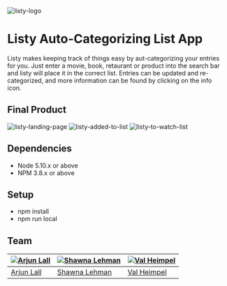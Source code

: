 
![listy-logo](https://github.com/ssbelle/todoapp/blob/master/docs/listy-logo.png)

# Listy Auto-Categorizing List App

Listy makes keeping track of things easy by aut-categorizing your entries for you. Just enter a movie, book, retaurant or product into the search bar and listy will place it in the correct list. Entries can be updated and re-categorized, and more information can be found by clicking on the info icon. 

## Final Product

![listy-landing-page](https://raw.githubusercontent.com/ssbelle/todoapp/master/docs/1-listy-register-screen.jpg)
![listy-added-to-list](https://raw.githubusercontent.com/ssbelle/todoapp/master/docs/2-listy-was-added.jpg)
![listy-to-watch-list](https://raw.githubusercontent.com/ssbelle/todoapp/master/docs/3-listy-to-watch-list.jpg)

## Dependencies

- Node 5.10.x or above
- NPM 3.8.x or above

## Setup

* npm install
* npm run local


## Team

[![Arjun Lall](https://avatars3.githubusercontent.com/u/22333438?v=3&s=400)](https://github.com/arjunlol) | [![Shawna Lehman](https://avatars3.githubusercontent.com/u/13710284?v=3&s=400)](https://github.com/ssbelle) | [![Val Heimpel](https://avatars2.githubusercontent.com/u/22244184?v=3&s=400)](https://github.com/vheimpel)
---|---|---
[Arjun Lall](https://github.com/arjunlol) | [Shawna Lehman](https://github.com/ssbelle) | [Val Heimpel](https://github.com/vheimpel)
